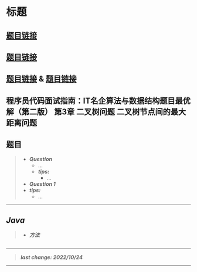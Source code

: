 # 标题

## [题目链接]()

## [题目链接]()

## [题目链接]() & [题目链接]()

## 程序员代码面试指南：IT名企算法与数据结构题目最优解（第二版） 第3章 二叉树问题 二叉树节点间的最大距离问题

## 题目

> - ***Question***
>   - ...
>   - ***tips:***
>     - ...
> - ***Question 1***
> - ***tips:***
>   - ...

---

## *Java*

> - ***方法***

```java
```

---

> ***last change: 2022/10/24***

---
